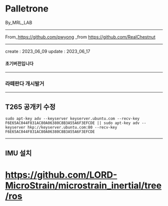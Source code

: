 # Palletrone
 
 By_MRL_LAB

---
From_https://github.com/pwyong _from https://github.com/RealChestnut

---
create : 2023_06_09
update : 2023_06_17



#### 초기버전입니다 
--------------
### 라떼판다 개시발거

---
## T265 공개키 수정
~~~
sudo apt-key adv --keyserver keyserver.ubuntu.com --recv-key F6E65AC044F831AC80A06380C8B3A55A6F3EFCDE || sudo apt-key adv --keyserver hkp://keyserver.ubuntu.com:80 --recv-key F6E65AC044F831AC80A06380C8B3A55A6F3EFCDE
~~~

---
## IMU 설치
# https://github.com/LORD-MicroStrain/microstrain_inertial/tree/ros
